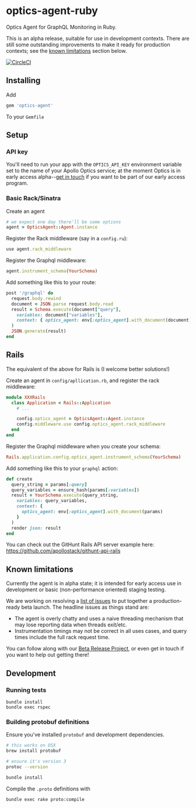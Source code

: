 # optics-agent-ruby
Optics Agent for GraphQL Monitoring in Ruby.

This is an alpha release, suitable for use in development contexts. There are still some outstanding improvements to make it ready for production contexts; see the [known limitations](#known-limitations) section below.

[![CircleCI](https://circleci.com/gh/apollostack/optics-agent-ruby.svg?style=shield)](https://circleci.com/gh/apollostack/optics-agent-ruby)

## Installing

Add

```ruby
gem 'optics-agent'
```

To your `Gemfile`

## Setup

### API key

You'll need to run your app with the `OPTICS_API_KEY` environment variable set to the name of your Apollo Optics service; at the moment Optics is in early access alpha--[get in touch](http://www.apollostack.com/optics) if you want to be part of our early access program.

### Basic Rack/Sinatra

Create an agent

```ruby
# we expect one day there'll be some options
agent = OpticsAgent::Agent.instance
```

Register the Rack middleware (say in a `config.ru`):

```ruby
use agent.rack_middleware
```

Register the Graphql middleware:

```ruby
agent.instrument_schema(YourSchema)
```

Add something like this to your route:

```ruby
post '/graphql' do
  request.body.rewind
  document = JSON.parse request.body.read
  result = Schema.execute(document["query"],
    variables: document["variables"],
    context: { optics_agent: env[:optics_agent].with_document(document) }
  )
  JSON.generate(result)
end
```

## Rails

The equivalent of the above for Rails is (I welcome better solutions!)

Create an agent in `config/apllication.rb`, and register the rack middleware:

```ruby
module XXXRails
  class Application < Rails::Application
    # ...

    config.optics_agent = OpticsAgent::Agent.instance
    config.middleware.use config.optics_agent.rack_middleware
  end
end

```

Register the Graphql middleware when you create your schema:

```ruby
Rails.application.config.optics_agent.instrument_schema(YourSchema)
```

Add something like this to your `graphql` action:

```ruby
def create
  query_string = params[:query]
  query_variables = ensure_hash(params[:variables])
  result = YourSchema.execute(query_string,
    variables: query_variables,
    context: {
      optics_agent: env[:optics_agent].with_document(params)
    }
  )
  render json: result
end
```

You can check out the GitHunt Rails API server example here: https://github.com/apollostack/githunt-api-rails

## Known limitations

Currently the agent is in alpha state; it is intended for early access use in development or basic (non-performance oriented) staging testing.

We are working on resolving a [list of issues](https://github.com/apollostack/optics-agent-ruby/projects/1) to put together a production-ready beta launch. The headline issues as things stand are:

- The agent is overly chatty and uses a naive threading mechanism that may lose reporting data when threads exit/etc.
- Instrumentation timings may not be correct in all uses cases, and query times include the full rack request time.

You can follow along with our [Beta Release Project](https://github.com/apollostack/optics-agent-ruby/projects/1), or even get in touch if you want to help out getting there!

## Development

### Running tests

```
bundle install
bundle exec rspec
```

### Building protobuf definitions

Ensure you've installed `protobuf` and development dependencies.

```bash
# this works on OSX
brew install protobuf

# ensure it's version 3
protoc --version

bundle install
````

Compile the `.proto` definitions with

```bash
bundle exec rake proto:compile
```
